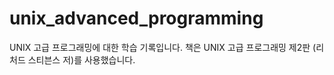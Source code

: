 # unix_advanced_programming

UNIX 고급 프로그래밍에 대한 학습 기록입니다. 책은 UNIX 고급 프로그래밍 제2판 (리처드 스티븐스 저)를 사용했습니다.
